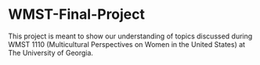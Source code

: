 # WMST-Final-Project

This project is meant to show our understanding of topics discussed during WMST 1110 (Multicultural Perspectives on Women in the United States) at The University of Georgia.
